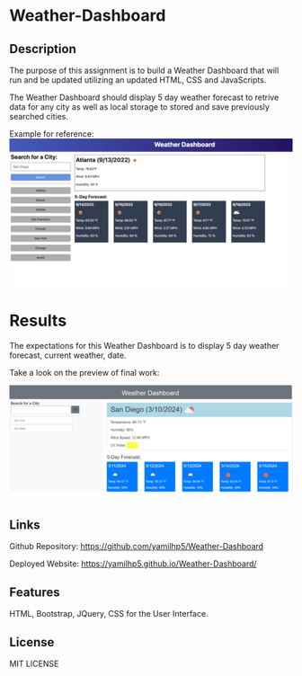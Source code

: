 # Weather-Dashboard

## Description 
 The purpose of this assignment is to build a Weather Dashboard that will run and be updated utilizing an updated HTML, CSS and JavaScripts. 

 The Weather Dashboard should display 5 day weather forecast to retrive data for any city as well as local storage to stored and save previously 
 searched cities. 

 Example for reference: 
 ![alt text](image.png)


 # Results
 The expectations for this Weather Dashboard is to display 5 day weather forecast, current weather, date. 

 Take a look on the preview of final work:

 ![alt text](image-1.png)

 ## Links 

 Github Repository: https://github.com/yamilhp5/Weather-Dashboard
 
 Deployed Website: https://yamilhp5.github.io/Weather-Dashboard/


 ## Features

 HTML, Bootstrap, JQuery, CSS for the User Interface. 

 ## License 

 MIT LICENSE 
 
